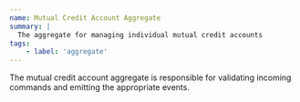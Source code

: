 ```yaml
---
name: Mutual Credit Account Aggregate
summary: |
  The aggregate for managing individual mutual credit accounts
tags:
    - label: 'aggregate'
---
```


The mutual credit account aggregate is responsible for validating incoming commands and emitting the appropriate events.

<Mermaid/>